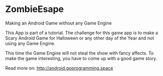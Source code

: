 # ZombieEsape
Making an Android Game without any Game Engine

This App is part of a tutorial. The challenge for this game app is
to make a Scary Android Game for Halloween or any other day of the Year 
and not using any Game Engine.

This time the Game Engine will not steal the show with fancy affects. 
To make the game interesting, you have to come up with a good game story.

Read more on: 
http://android.goprogramming.space
